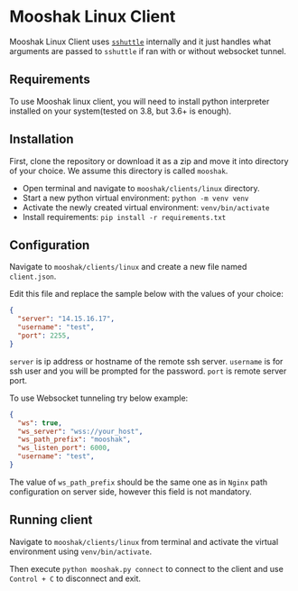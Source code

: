 # Mooshak Linux Client

Mooshak Linux Client uses [`sshuttle`](https://github.com/sshuttle/sshuttle) internally and it just handles what arguments are passed to `sshuttle` if ran with or without websocket tunnel.

## Requirements

To use Mooshak linux client, you will need to install python interpreter installed on your system(tested on 3.8, but 3.6+ is enough).


## Installation

First, clone the repository or download it as a zip and move it into directory of your choice. We assume this directory is called `mooshak`.

- Open terminal and navigate to `mooshak/clients/linux` directory.
- Start a new python virtual environment: `python -m venv venv`
- Activate the newly created virtual environment: `venv/bin/activate`
- Install requirements: `pip install -r requirements.txt`


## Configuration

Navigate to `mooshak/clients/linux` and create a new file named `client.json`.

Edit this file and replace the sample below with the values of your choice:

```json
{
  "server": "14.15.16.17",
  "username": "test",
  "port": 2255,
}
```

`server` is ip address or hostname of the remote ssh server. `username` is for ssh user and you will be prompted for the password. `port` is remote server port.

To use Websocket tunneling try below example:

```json
{
  "ws": true,
  "ws_server": "wss://your_host",
  "ws_path_prefix": "mooshak",
  "ws_listen_port": 6000,
  "username": "test",
}
```

The value of `ws_path_prefix` should be the same one as in `Nginx` path configuration on server side, however this field is not mandatory.


## Running client

Navigate to `mooshak/clients/linux` from terminal and activate the virtual environment using `venv/bin/activate`.

Then execute `python mooshak.py connect` to connect to the client and use `Control + C` to disconnect and exit.
